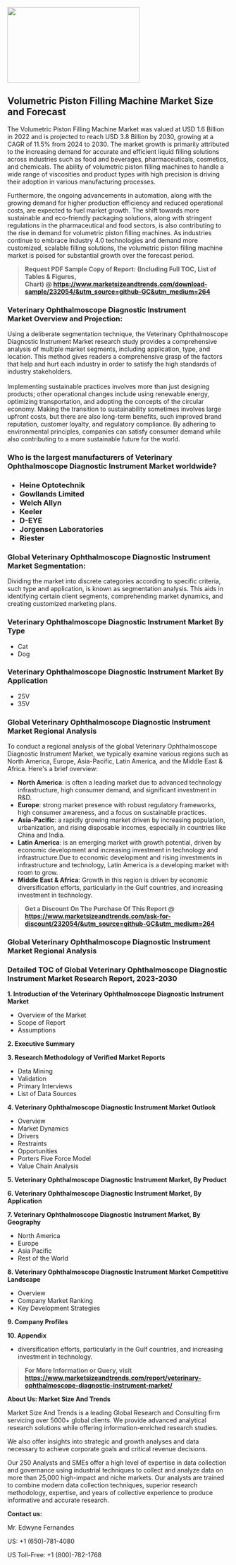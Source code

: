 <p><img class="alignnone size-medium wp-image-20088" src="https://ffe5etoiles.com/wp-content/uploads/2024/12/MST1-300x171.png" alt="" width="300" height="171" /></p><h2>Volumetric Piston Filling Machine Market Size and Forecast</h2><p>The Volumetric Piston Filling Machine Market was valued at USD 1.6 Billion in 2022 and is projected to reach USD 3.8 Billion by 2030, growing at a CAGR of 11.5% from 2024 to 2030. The market growth is primarily attributed to the increasing demand for accurate and efficient liquid filling solutions across industries such as food and beverages, pharmaceuticals, cosmetics, and chemicals. The ability of volumetric piston filling machines to handle a wide range of viscosities and product types with high precision is driving their adoption in various manufacturing processes.</p><p>Furthermore, the ongoing advancements in automation, along with the growing demand for higher production efficiency and reduced operational costs, are expected to fuel market growth. The shift towards more sustainable and eco-friendly packaging solutions, along with stringent regulations in the pharmaceutical and food sectors, is also contributing to the rise in demand for volumetric piston filling machines. As industries continue to embrace Industry 4.0 technologies and demand more customized, scalable filling solutions, the volumetric piston filling machine market is poised for substantial growth over the forecast period.</p></p><blockquote id="" class=""><strong>Request PDF Sample Copy of Report: (Including Full TOC, List of Tables &amp; Figures, Chart)&nbsp;@&nbsp;<strong><a href="https://www.marketsizeandtrends.com/download-sample/232054/&utm_source=github-GC&utm_medium=264" target="_blank">https://www.marketsizeandtrends.com/download-sample/232054/&utm_source=github-GC&utm_medium=264</a></strong></strong></blockquote><h3 id="" class="">Veterinary Ophthalmoscope Diagnostic Instrument Market&nbsp;Overview and Projection:</h3><p id="" class="">Using a deliberate segmentation technique, the Veterinary Ophthalmoscope Diagnostic Instrument Market research study provides a comprehensive analysis of multiple market segments, including application, type, and location. This method gives readers a comprehensive grasp of the factors that help and hurt each industry in order to satisfy the high standards of industry stakeholders. <br /> <br />Implementing sustainable practices involves more than just designing products; other operational changes include using renewable energy, optimizing transportation, and adopting the concepts of the circular economy. Making the transition to sustainability sometimes involves large upfront costs, but there are also long-term benefits, such improved brand reputation, customer loyalty, and regulatory compliance. By adhering to environmental principles, companies can satisfy consumer demand while also contributing to a more sustainable future for the world.</p><h3 id="" class="">Who is the largest manufacturers of&nbsp;Veterinary Ophthalmoscope Diagnostic Instrument Market worldwide?</h3><h3 class=""><p><ul><li>Heine Optotechnik </li><li> Gowllands Limited </li><li> Welch Allyn </li><li> Keeler </li><li> D-EYE </li><li> Jorgensen Laboratories </li><li> Riester</li></ul></p></h3><h3 id="" class="">Global&nbsp;Veterinary Ophthalmoscope Diagnostic Instrument Market Segmentation:</h3><p id="" class="">Dividing the market into discrete categories according to specific criteria, such type and application, is known as segmentation analysis. This aids in identifying certain client segments, comprehending market dynamics, and creating customized marketing plans.</p><h3 id="" class="">Veterinary Ophthalmoscope Diagnostic Instrument Market&nbsp;By Type</h3><p><p><ul><li>Cat</li><li> Dog</p></li></ul></p></p><h3 id="" class="">Veterinary Ophthalmoscope Diagnostic Instrument Market&nbsp;By Application</h3><p class=""><p><ul><li>25V</li><li> 35V</li></ul></p></p><h3 id="" class="">Global Veterinary Ophthalmoscope Diagnostic Instrument Market Regional Analysis</h3><p id="" class="">To conduct a regional analysis of the global Veterinary Ophthalmoscope Diagnostic Instrument Market, we typically examine various regions such as North America, Europe, Asia-Pacific, Latin America, and the Middle East &amp; Africa. Here's a brief overview:</p><ul><li><strong>North America</strong>: is often a leading market due to advanced technology infrastructure, high consumer demand, and significant investment in R&amp;D.</li><li><strong>Europe</strong>: strong market presence with robust regulatory frameworks, high consumer awareness, and a focus on sustainable practices.</li><li><strong>Asia-Pacific</strong>: a rapidly growing market driven by increasing population, urbanization, and rising disposable incomes, especially in countries like China and India.</li><li><strong>Latin America</strong>: is an emerging market with growth potential, driven by economic development and increasing investment in technology and infrastructure.Due to economic development and rising investments in infrastructure and technology, Latin America is a developing market with room to grow.</li><li><strong>Middle East &amp; Africa</strong>: Growth in this region is driven by economic diversification efforts, particularly in the Gulf countries, and increasing investment in technology.</li></ul><blockquote id="" class=""><strong>Get a Discount On The Purchase Of This Report @ <strong><a href="https://www.marketsizeandtrends.com/ask-for-discount/232054/&utm_source=github-GC&utm_medium=264" target="_blank">https://www.marketsizeandtrends.com/ask-for-discount/232054/&utm_source=github-GC&utm_medium=264</a></strong></strong></blockquote><h3 id="" class="">Global Veterinary Ophthalmoscope Diagnostic Instrument Market Regional Analysis</h3><h3 id="" class="">Detailed TOC of Global Veterinary Ophthalmoscope Diagnostic Instrument Market Research Report, 2023-2030</h3><p id="" class=""><strong>1. Introduction of the Veterinary Ophthalmoscope Diagnostic Instrument Market</strong></p><ul><li>Overview of the Market</li><li>Scope of Report</li><li>Assumptions</li></ul><p id="" class=""><strong>2. Executive Summary</strong></p><p id="" class=""><strong>3. Research Methodology of Verified Market Reports</strong></p><ul><li>Data Mining</li><li>Validation</li><li>Primary Interviews</li><li>List of Data Sources</li></ul><p id="" class=""><strong>4. Veterinary Ophthalmoscope Diagnostic Instrument Market Outlook</strong></p><ul><li>Overview</li><li>Market Dynamics</li><li>Drivers</li><li>Restraints</li><li>Opportunities</li><li>Porters Five Force Model</li><li>Value Chain Analysis</li></ul><p id="" class=""><strong>5. Veterinary Ophthalmoscope Diagnostic Instrument Market, By Product</strong></p><p id="" class=""><strong>6. Veterinary Ophthalmoscope Diagnostic Instrument Market, By Application</strong></p><p id="" class=""><strong>7. Veterinary Ophthalmoscope Diagnostic Instrument Market, By Geography</strong></p><ul><li>North America</li><li>Europe</li><li>Asia Pacific</li><li>Rest of the World</li></ul><p id="" class=""><strong>8. Veterinary Ophthalmoscope Diagnostic Instrument Market Competitive Landscape</strong></p><ul><li>Overview</li><li>Company Market Ranking</li><li>Key Development Strategies</li></ul><p id="" class=""><strong>9. Company Profiles</strong></p><p id="" class=""><strong>10. Appendix</strong></p><ul><li>diversification efforts, particularly in the Gulf countries, and increasing investment in technology.</li></ul><blockquote id="" class=""><strong>For More Information or Query, visit <strong><strong><a href="https://www.marketsizeandtrends.com/report/veterinary-ophthalmoscope-diagnostic-instrument-market/" target="_blank">https://www.marketsizeandtrends.com/report/veterinary-ophthalmoscope-diagnostic-instrument-market/</a></strong></strong></strong></blockquote><p id="" class=""><strong>About Us: Market Size And Trends</strong></p><p id="" class="">Market Size And Trends is a leading Global Research and Consulting firm servicing over 5000+ global clients. We provide advanced analytical research solutions while offering information-enriched research studies.</p><p id="" class="">We also offer insights into strategic and growth analyses and data necessary to achieve corporate goals and critical revenue decisions.</p><p id="" class="">Our 250 Analysts and SMEs offer a high level of expertise in data collection and governance using industrial techniques to collect and analyze data on more than 25,000 high-impact and niche markets. Our analysts are trained to combine modern data collection techniques, superior research methodology, expertise, and years of collective experience to produce informative and accurate research.</p><p id="" class=""><strong>Contact us:</strong></p><p id="" class="">Mr. Edwyne Fernandes</p><p id="" class="">US: +1 (650)-781-4080</p><p id="" class="">US Toll-Free: +1 (800)-782-1768</p>
